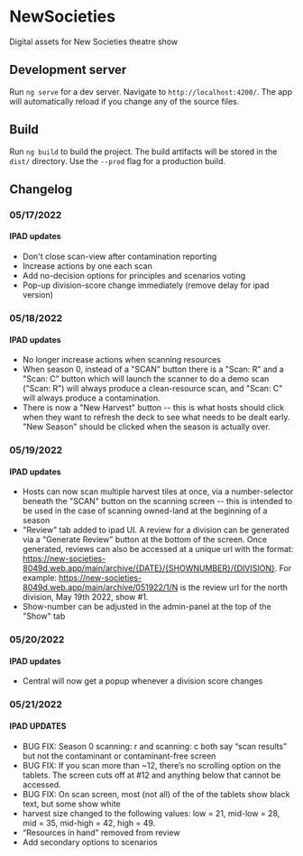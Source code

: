 # NewSocieties

Digital assets for New Societies theatre show

## Development server

Run `ng serve` for a dev server. Navigate to `http://localhost:4200/`. The app will automatically reload if you change any of the source files.

## Build

Run `ng build` to build the project. The build artifacts will be stored in the `dist/` directory. Use the `--prod` flag for a production build.

## Changelog
### 05/17/2022
#### IPAD updates
* Don't close scan-view after contamination reporting
* Increase actions by one each scan
* Add no-decision options for principles and scenarios voting
* Pop-up division-score change immediately (remove delay for ipad version)

### 05/18/2022
#### IPAD updates
* No longer increase actions when scanning resources
* When season 0, instead of a "SCAN" button there is a "Scan: R" and a "Scan: C" button which will launch the scanner to do a demo scan ("Scan: R") will always produce a clean-resource scan, and "Scan: C" will always produce a contamination.
* There is now a "New Harvest" button -- this is what hosts should click when they want to refresh the deck to see what needs to be dealt early. "New Season" should be clicked when the season is actually over.

### 05/19/2022
#### IPAD updates
* Hosts can now scan multiple harvest tiles at once, via a number-selector beneath the "SCAN" button on the scanning screen -- this is intended to be used in the case of scanning owned-land at the beginning of a season
* "Review" tab added to ipad UI. A review for a division can be generated via a "Generate Review" button at the bottom of the screen. Once generated, reviews can also be accessed at a unique url with the format: https://new-societies-8049d.web.app/main/archive/{DATE}/{SHOWNUMBER}/{DIVISION}. For example: https://new-societies-8049d.web.app/main/archive/051922/1/N is the review url for the north division, May 19th 2022, show #1.
* Show-number can be adjusted in the admin-panel at the top of the "Show" tab

### 05/20/2022
#### IPAD updates
* Central will now get a popup whenever a division score changes

### 05/21/2022
#### IPAD UPDATES
* BUG FIX: Season 0 scanning: r and scanning: c both say “scan results” but not the contaminant or contaminant-free screen 
* BUG FIX: If you scan more than ~12, there’s no scrolling option on the tablets. The screen cuts off at #12 and anything below that cannot be accessed.
* BUG FIX: On scan screen, most (not all) of the of the tablets show black text, but some show white
* harvest size changed to the following values:  low = 21, mid-low = 28, mid = 35, mid-high = 42, high = 49. 
* “Resources in hand” removed from review
* Add secondary options to scenarios
